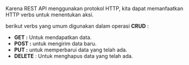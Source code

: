 Karena REST API menggunakan protokol HTTP, kita dapat memanfaatkan HTTP verbs untuk menentukan aksi.

berikut verbs yang umum digunakan dalam operasi **CRUD** :
- **GET :** Untuk mendapatkan data.
- **POST :**  untuk mengirim data baru.
- **PUT :** untuk memperbarui data yang telah ada.
- **DELETE** : Untuk menghapus data yang telah ada.

